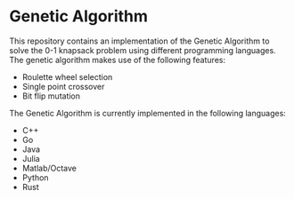 # Genetic Algorithm

This repository contains an implementation of the Genetic Algorithm to solve the 0-1 knapsack problem using different programming languages. The genetic algorithm makes use of the following features:

* Roulette wheel selection
* Single point crossover
* Bit flip mutation

The Genetic Algorithm is currently implemented in the following languages:

* C++
* Go
* Java
* Julia
* Matlab/Octave
* Python
* Rust

